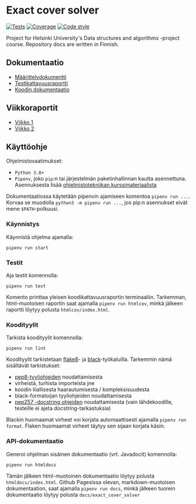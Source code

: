 # Exact cover solver

[![Tests](https://github.com/otahontas/exact_cover_solver/workflows/Tests/badge.svg)](https://github.com/otahontas/exact_cover_solver/actions?query=workflow%3ATests)
[![Coverage](https://coveralls.io/repos/github/otahontas/exact_cover_solver/badge.svg?branch=master)](https://coveralls.io/github/otahontas/exact_cover_solver?branch=master)
[![Code style](https://github.com/otahontas/exact_cover_solver/workflows/Code%20style/badge.svg)](https://github.com/otahontas/exact_cover_solver/actions?query=workflow%3A%22Code+style%22)

Project for Helsinki University's Data structures and algorithms -project course. Repository docs are written in Finnish.

## Dokumentaatio
- [Määrittelydokumentti](docs/maarittely.md)
- [Testikattavuusraportti](https://coveralls.io/github/otahontas/exact_cover_solver?branch=master)
- [Koodin dokumentaatio](https://otahontas.github.io/exact_cover_solver/)

## Viikkoraportit
- [Viikko 1](docs/raportit/viikko1.md)
- [Viikko 2](docs/raportit/viikko2.md)

## Käyttöohje

Ohjelmistovaatimukset:
- `Python 3.8+`
- `Pipenv`, joko `pip`:n tai järjestelmän paketinhallinnan kautta asennettuna. Asennuksesta lisää [ohjelmistotekniikan kurssimateriaalista](https://github.com/ohjelmistotekniikka-hy/python-syksy-2020/blob/master/materiaali/pipenv.md)

Dokumentaatiossa käytetään pipenvin ajamiseen komentoa `pipenv run ...`. Korvaa se muodolla `python3 -m pipenv run ...`, jos pip:n asennukset eivät mene `$PATH`-polkuusi.

### Käynnistys
Käynnistä ohjelma ajamalla:

```
pipenv run start
```

### Testit

Aja testit komennolla:

```
pipenv run test
```

Komento printtaa yleisen koodikattavuusraportin terminaaliin. Tarkemman, html-muotoisen raportin saat ajamalla `pipenv run htmlcov`, minkä jälkeen raportti löytyy polusta `htmlcov/index.html`.

### Koodityylit


Tarkista koodityylit komennolla:

```
pipenv run lint
```

Koodityylit tarkistetaan [flake8](https://flake8.pycqa.org/en/latest/index.html)- ja [black](https://black.readthedocs.io/en/stable/)-työkaluilla. Tarkemmin nämä sisältävät tarkistukset:
- [pep8-tyyliohjeiden](https://www.python.org/dev/peps/pep-0008/) noudattamisesta
- virheistä, turhista importeista jne
- koodin liiallisesta haarautumisesta / kompleksisuudesta
- black-formatoijan tyyliohjeiden noudattamisesta
- [pep257 -docstring ohjeiden](https://www.python.org/dev/peps/pep-0257/) noudattamisesta (vain lähdekoodille, testeille ei ajeta docstring-tarkastuksia)

Blackin huomaamat virheet voi korjata automaattisesti ajamalla `pipenv run format`. Flaken huomaamat virheet täytyy sen sijaan korjata käsin.

### API-dokumentaatio

Generoi ohjelman sisäinen dokumentaatio (vrt. Javadocit) komennolla:

```
pipenv run htmldocs
```

Tämän jälkeen html-muotoinen dokumentaatio löytyy polusta `htmldocs/index.html`. Github Pagesissa olevan, markdown-muotoisen dokumentaation, saat ajamalla `pipenv run docs`, minkä jälkeen tuorein dokumentaatio löytyy polusta `docs/exact_cover_solver`
